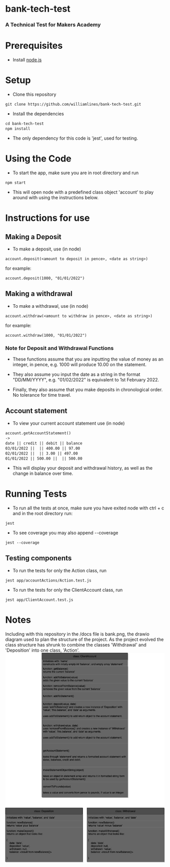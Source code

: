 # bank-tech-test

### A Technical Test for Makers Academy

# Prerequisites

- Install [node.js](https://nodejs.org/en/)

# Setup

- Clone this repository

```
git clone https://github.com/williamlines/bank-tech-test.git
```

- Install the dependencies

```
cd bank-tech-test
npm install
```

- The only dependency for this code is 'jest', used for testing.

# Using the Code

- To start the app, make sure you are in root directory and run

```
npm start
```

- This will open node with a predefined class object 'account' to play around with using the instructions below.

# Instructions for use

## Making a Deposit

- To make a deposit, use (in node)

```
account.deposit(<amount to deposit in pence>, <date as string>)
```

for example:

```
account.deposit(1000, "01/01/2022")
```

## Making a withdrawal

- To make a withdrawal, use (in node)

```
account.withdraw(<amount to withdraw in pence>, <date as string>)
```

for example:

```
account.withdraw(1000, "01/01/2022")
```

### Note for Deposit and Withdrawal Functions

- These functions assume that you are inputting the value of money as an integer, in pence, e.g. 1000 will produce 10.00 on the statement.

- They also assume you input the date as a string in the format "DD/MM/YYYY", e.g. "01/02/2022" is equivalent to 1st February 2022.

- Finally, they also assume that you make deposits in chronological order. No tolerance for time travel.

## Account statement

- To view your current account statement use (in node)

```
account.getAccountStatement()
->
date || credit || debit || balance
03/01/2022 ||  || 400.00 || 97.00
02/01/2022 ||  || 3.00 || 497.00
01/01/2022 || 500.00 ||  || 500.00
```

- This will display your deposit and withdrawal history, as well as the change in balance over time.

# Running Tests

- To run all the tests at once, make sure you have exited node with ctrl + c and in the root directory run:

```
jest
```

- To see coverage you may also append --coverage

```
jest --coverage
```

## Testing components

- To run the tests for only the Action class, run

```
jest app/accountActions/Action.test.js
```

- To run the tests for only the ClientAccount class, run

```
jest app/ClientAccount.test.js
```

# Notes

Including with this repository in the /docs file is bank.png, the drawio diagram used to plan the structure of the project. As the project evolved the class structure has shrunk to combine the classes 'Withdrawal' and 'Deposition' into one class, 'Action'.
![](docs/bank.png)
